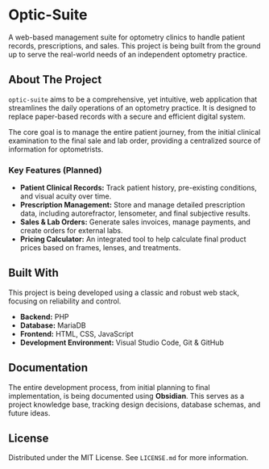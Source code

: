 # Optic-Suite

A web-based management suite for optometry clinics to handle patient records, prescriptions, and sales. This project is being built from the ground up to serve the real-world needs of an independent optometry practice.

## About The Project

`optic-suite` aims to be a comprehensive, yet intuitive, web application that streamlines the daily operations of an optometry practice. It is designed to replace paper-based records with a secure and efficient digital system.

The core goal is to manage the entire patient journey, from the initial clinical examination to the final sale and lab order, providing a centralized source of information for optometrists.

### Key Features (Planned)

* **Patient Clinical Records:** Track patient history, pre-existing conditions, and visual acuity over time.
* **Prescription Management:** Store and manage detailed prescription data, including autorefractor, lensometer, and final subjective results.
* **Sales & Lab Orders:** Generate sales invoices, manage payments, and create orders for external labs.
* **Pricing Calculator:** An integrated tool to help calculate final product prices based on frames, lenses, and treatments.

## Built With

This project is being developed using a classic and robust web stack, focusing on reliability and control.

* **Backend:** PHP
* **Database:** MariaDB
* **Frontend:** HTML, CSS, JavaScript
* **Development Environment:** Visual Studio Code, Git & GitHub

## Documentation

The entire development process, from initial planning to final implementation, is being documented using **Obsidian**. This serves as a project knowledge base, tracking design decisions, database schemas, and future ideas.

## License

Distributed under the MIT License. See `LICENSE.md` for more information.